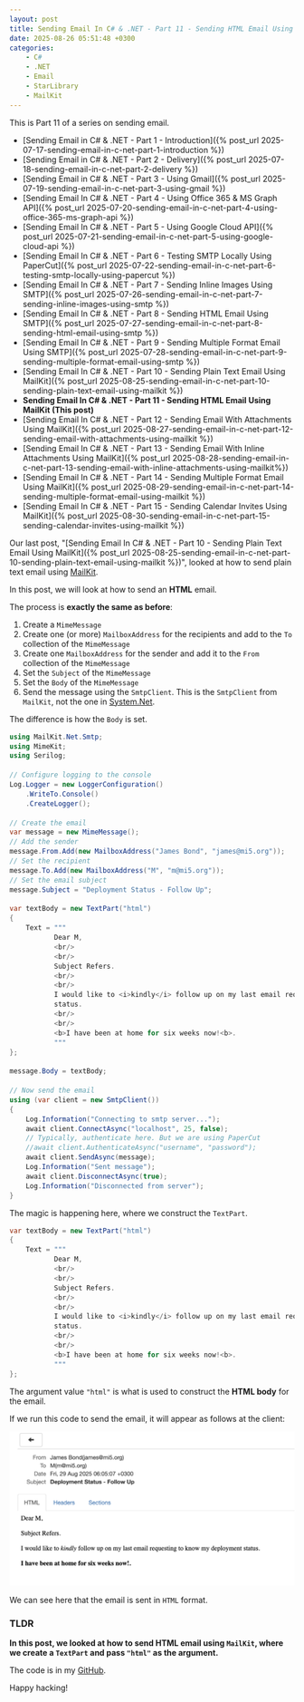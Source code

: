 ```yaml
---
layout: post
title: Sending Email In C# & .NET - Part 11 - Sending HTML Email Using MailKit
date: 2025-08-26 05:51:48 +0300
categories:
    - C#
    - .NET
    - Email
    - StarLibrary
    - MailKit
---
```


This is Part 11 of a series on sending email.

- [Sending Email in C# & .NET  - Part 1 - Introduction]({% post_url 2025-07-17-sending-email-in-c-net-part-1-introduction %})
- [Sending Email in C# & .NET - Part 2 - Delivery]({% post_url 2025-07-18-sending-email-in-c-net-part-2-delivery %})
- [Sending Email in C# & .NET - Part 3 - Using Gmail]({% post_url 2025-07-19-sending-email-in-c-net-part-3-using-gmail %})
- [Sending Email In C# & .NET - Part 4 - Using Office 365 & MS Graph API]({% post_url 2025-07-20-sending-email-in-c-net-part-4-using-office-365-ms-graph-api %})
- [Sending Email In C# & .NET - Part 5 - Using Google Cloud API]({% post_url 2025-07-21-sending-email-in-c-net-part-5-using-google-cloud-api %})
- [Sending Email In C# & .NET - Part 6 - Testing SMTP Locally  Using PaperCut]({% post_url 2025-07-22-sending-email-in-c-net-part-6-testing-smtp-locally-using-papercut %})
- [Sending Email In C# & .NET - Part 7 - Sending Inline Images Using SMTP]({% post_url 2025-07-26-sending-email-in-c-net-part-7-sending-inline-images-using-smtp %})
- [Sending Email In C# & .NET - Part 8 - Sending HTML Email Using SMTP]({% post_url 2025-07-27-sending-email-in-c-net-part-8-sending-html-email-using-smtp %})
- [Sending Email In C# & .NET - Part 9 - Sending Multiple Format Email Using SMTP]({% post_url 2025-07-28-sending-email-in-c-net-part-9-sending-multiple-format-email-using-smtp %})
- [Sending Email In C# & .NET - Part 10 - Sending Plain Text Email Using MailKit]({% post_url 2025-08-25-sending-email-in-c-net-part-10-sending-plain-text-email-using-mailkit %})
- **Sending Email In C# & .NET - Part 11 - Sending HTML Email Using MailKit (This post)**
- [Sending Email In C# & .NET - Part 12 - Sending Email With Attachments Using MailKit]({% post_url 2025-08-27-sending-email-in-c-net-part-12-sending-email-with-attachments-using-mailkit %}) 
- [Sending Email In C# & .NET - Part 13 - Sending Email With Inline Attachments Using MailKit]({% post_url 2025-08-28-sending-email-in-c-net-part-13-sending-email-with-inline-attachments-using-mailkit%})
- [Sending Email In C# & .NET - Part 14 - Sending Multiple Format Email Using MailKit]({% post_url 2025-08-29-sending-email-in-c-net-part-14-sending-multiple-format-email-using-mailkit %})
- [Sending Email In C# & .NET - Part 15 - Sending Calendar Invites Using MailKit]({% post_url 2025-08-30-sending-email-in-c-net-part-15-sending-calendar-invites-using-mailkit %})

Our last post, "[Sending Email In C# & .NET - Part 10 - Sending Plain Text Email Using MailKit]({% post_url 2025-08-25-sending-email-in-c-net-part-10-sending-plain-text-email-using-mailkit %})", looked at how to send plain text email using [MailKit](https://github.com/jstedfast/MailKit).

In this post, we will look at how to send an **HTML** email.

The process is **exactly the same as before**:

1. Create a `MimeMessage`
2. Create one (or more) `MailboxAddress` for the recipients and add to the `To` collection of the `MimeMessage`
3. Create one `MailboxAddress` for the sender and add it to the `From` collection of the `MimeMessage`
4. Set  the `Subject` of the `MimeMessage`
5. Set the `Body` of the `MimeMessage`
6. Send the message using the `SmtpClient`. This is the `SmtpClient` from `MailKit`, not the one in [System.Net](https://learn.microsoft.com/en-us/dotnet/api/system.net.mail.smtpclient?view=net-9.0).

The difference is how the `Body` is set.

```c#
using MailKit.Net.Smtp;
using MimeKit;
using Serilog;

// Configure logging to the console
Log.Logger = new LoggerConfiguration()
    .WriteTo.Console()
    .CreateLogger();

// Create the email
var message = new MimeMessage();
// Add the sender
message.From.Add(new MailboxAddress("James Bond", "james@mi5.org"));
// Set the recipient
message.To.Add(new MailboxAddress("M", "m@mi5.org"));
// Set the email subject
message.Subject = "Deployment Status - Follow Up";

var textBody = new TextPart("html")
{
    Text = """
           Dear M,
           <br/>
           <br/>
           Subject Refers.
           <br/>
           <br/>
           I would like to <i>kindly</i> follow up on my last email requesting to know my deployment
           status.
           <br/>
           <br/>
           <b>I have been at home for six weeks now!<b>.
           """
};

message.Body = textBody;

// Now send the email
using (var client = new SmtpClient())
{
    Log.Information("Connecting to smtp server...");
    await client.ConnectAsync("localhost", 25, false);
    // Typically, authenticate here. But we are using PaperCut 
    //await client.AuthenticateAsync("username", "password");
    await client.SendAsync(message);
    Log.Information("Sent message");
    await client.DisconnectAsync(true);
    Log.Information("Disconnected from server");
}
```

The magic is happening here, where we construct the `TextPart`.

```c#
var textBody = new TextPart("html")
{
    Text = """
           Dear M,
           <br/>
           <br/>
           Subject Refers.
           <br/>
           <br/>
           I would like to <i>kindly</i> follow up on my last email requesting to know my deployment
           status.
           <br/>
           <br/>
           <b>I have been at home for six weeks now!<b>.
           """
};
```

The argument value `"html"` is what is used to construct the **HTML body** for the email.

If we run this code to send the email, it will appear as follows at the client:

![MailKitHtml](../images/2025/08/MailKitHtml.png)

We can see here that the email is sent in `HTML` format.

### TLDR

**In this post, we looked at how to send HTML email using `MailKit`, where we create a `TextPart` and pass `"html"` as the argument.**

The code is in my [GitHub](https://github.com/conradakunga/BlogCode/tree/master/2025-08-26%20-%20MailKit%20HTMLEmail).

Happy hacking!
